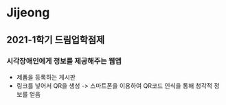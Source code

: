 # Jijeong
## 2021-1학기 드림업학점제
### 시각장애인에게 정보를 제공해주는 웹앱
- 제품을 등록하는 게시판
- 링크를 넣어서 QR을 생성
-> 스마트폰을 이용하여 QR코드 인식을 통해 청각적 정보를 얻음

